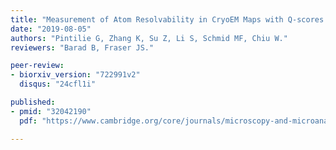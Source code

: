 ```yaml
---
title: "Measurement of Atom Resolvability in CryoEM Maps with Q-scores."
date: "2019-08-05"
authors: "Pintilie G, Zhang K, Su Z, Li S, Schmid MF, Chiu W."
reviewers: "Barad B, Fraser JS."

peer-review:
- biorxiv_version: "722991v2"
  disqus: "24cfl1i"

published:
- pmid: "32042190"
  pdf: "https://www.cambridge.org/core/journals/microscopy-and-microanalysis/article/measurement-of-atom-resolvability-in-cryoem-maps-with-qscores/D67FE3A46427617B51EDF0C4EB332066"

---
```

